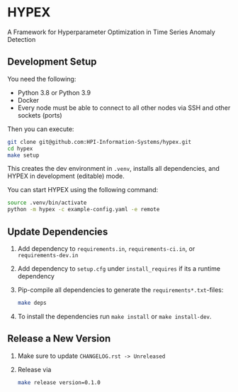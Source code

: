 # HYPEX

A Framework for Hyperparameter Optimization in Time Series Anomaly Detection

## Development Setup

You need the following:

- Python 3.8 or Python 3.9
- Docker
- Every node must be able to connect to all other nodes via SSH and other sockets (ports)

Then you can execute:

```sh
git clone git@github.com:HPI-Information-Systems/hypex.git
cd hypex
make setup
```

This creates the dev environment in `.venv`, installs all dependencies, and HYPEX in development (editable) mode.

You can start HYPEX using the following command:

```sh
source .venv/bin/activate
python -m hypex -c example-config.yaml -e remote
```

## Update Dependencies

1. Add dependency to `requirements.in`, `requirements-ci.in`, or `requirements-dev.in`
2. Add dependency to `setup.cfg` under `install_requires` if its a runtime dependency
3. Pip-compile all dependencies to generate the `requirements*.txt`-files:

   ```sh
   make deps
   ```

4. To install the dependencies run `make install` or `make install-dev`.

## Release a New Version

1. Make sure to update `CHANGELOG.rst -> Unreleased`
2. Release via

   ```sh
   make release version=0.1.0
   ```

